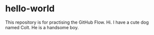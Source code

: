 # hello-world
This repository is for practising the GitHub Flow.
Hi. I have a cute dog named Colt. He is a handsome boy.
